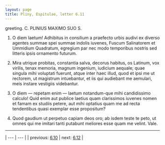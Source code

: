 ```yaml
---
layout: page
title: Pliny, Espitulae, letter 6.11
---
```


greeting. C. PLINIUS MAXIMO SUO S.



1. O diem laetum! Adhibitus in consilium a praefecto urbis audivi ex diverso agentes summae spei summae indolis iuvenes, Fuscum Salinatorem et Ummidium Quadratum, egregium par nec modo temporibus nostris sed litteris ipsis ornamento futurum.



2. Mira utrique probitas, constantia salva, decorus habitus, os Latinum, vox virilis, tenax memoria, magnum ingenium, iudicium aequale; quae singula mihi voluptati fuerunt, atque inter haec illud, quod et ipsi me ut rectorem, ut magistrum intuebantur, et iis qui audiebant me aemulari, meis instare vestigiis videbantur.



3. O diem — repetam enim — laetum notandum-que mihi candidissimo calculo! Quid enim aut publice laetius quam clarissimos iuvenes nomen et famam ex studiis petere, aut mihi optatius quam me ad recta tendentibus quasi exemplar esse propositum?



4. Quod gaudium ut perpetuo capiam deos oro; ab isdem teste te peto, ut omnes qui me imitari tanti putabunt meliores esse quam me velint. Vale.



---

| --- | --- |
| previous: [6.10](../6.10/) | next: [6.12](../6.12/) |